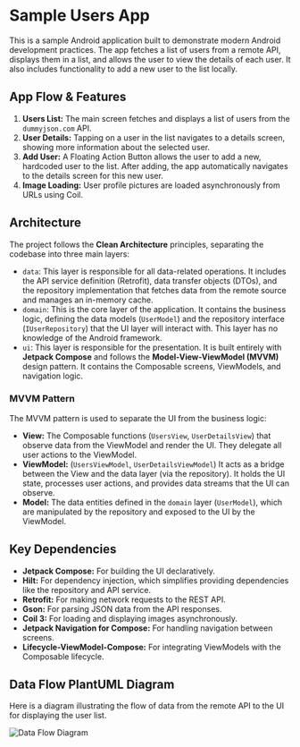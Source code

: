 # Sample Users App

This is a sample Android application built to demonstrate modern Android development practices. The app fetches a list of users from a remote API, displays them in a list, and allows the user to view the details of each user. It also includes functionality to add a new user to the list locally.

## App Flow & Features

1.  **Users List:** The main screen fetches and displays a list of users from the `dummyjson.com` API.
2.  **User Details:** Tapping on a user in the list navigates to a details screen, showing more information about the selected user.
3.  **Add User:** A Floating Action Button allows the user to add a new, hardcoded user to the list. After adding, the app automatically navigates to the details screen for this new user.
4.  **Image Loading:** User profile pictures are loaded asynchronously from URLs using Coil.

## Architecture

The project follows the **Clean Architecture** principles, separating the codebase into three main layers:

-   `data`: This layer is responsible for all data-related operations. It includes the API service definition (Retrofit), data transfer objects (DTOs), and the repository implementation that fetches data from the remote source and manages an in-memory cache.
-   `domain`: This is the core layer of the application. It contains the business logic, defining the data models (`UserModel`) and the repository interface (`IUserRepository`) that the UI layer will interact with. This layer has no knowledge of the Android framework.
-   `ui`: This layer is responsible for the presentation. It is built entirely with **Jetpack Compose** and follows the **Model-View-ViewModel (MVVM)** design pattern. It contains the Composable screens, ViewModels, and navigation logic.

### MVVM Pattern

The MVVM pattern is used to separate the UI from the business logic:

-   **View:** The Composable functions (`UsersView`, `UserDetailsView`) that observe data from the ViewModel and render the UI. They delegate all user actions to the ViewModel.
-   **ViewModel:** (`UsersViewModel`, `UserDetailsViewModel`) It acts as a bridge between the View and the data layer (via the repository). It holds the UI state, processes user actions, and provides data streams that the UI can observe.
-   **Model:** The data entities defined in the `domain` layer (`UserModel`), which are manipulated by the repository and exposed to the UI by the ViewModel.

## Key Dependencies

-   **Jetpack Compose:** For building the UI declaratively.
-   **Hilt:** For dependency injection, which simplifies providing dependencies like the repository and API service.
-   **Retrofit:** For making network requests to the REST API.
-   **Gson:** For parsing JSON data from the API responses.
-   **Coil 3:** For loading and displaying images asynchronously.
-   **Jetpack Navigation for Compose:** For handling navigation between screens.
-   **Lifecycle-ViewModel-Compose:** For integrating ViewModels with the Composable lifecycle.

## Data Flow PlantUML Diagram

Here is a diagram illustrating the flow of data from the remote API to the UI for displaying the user list.

![Data Flow Diagram](https://www.planttext.com/api/plantuml/png/VP9FJnin4CNlyoccEHIGoFPULOYeAUrAHKKXj8U8WsCFmQt_R3sJeAZjTsUy247OqBtiodxlDy_FUyfYYgnZW3ToIv5muvV5904GBu5mQiJWMSXtEFLcLKm4C5PomIkc0b38Yaah5OwkMlngjbH6-0TG7vjZbnCbmKNLydTFTzUlxfndH-4Q_kqWfpaQdtQnFWcL6sC95srrpwZBx3NHTk2kqVyNwSdQnYxippRf_2MLZRVqiEyKkZHSfwVnEKKruqTZRwcVRaDUEnpDT5q89nVju-I5MyUu_SavDJgXrqBbu_ZaUJtu7jjwFgsOyP2QLNECDdZxY_5WubnV-i4HF7Vi01vQLCgtfIvjYF5IZ2Pvgnb3O5IkpubXuAYKbtKgPaQ_ryIQfHuR3rSalV4OZNFrIwCCN1_-DitUVfNdzQq_MH86s2iPzq5UDDi7COxV_IXUY5zndWnlJ8rd98fWz3TeAmmz8yLEjZ1KLyJkFIdWotn-WPy_pH-x03YbfAfm3m00)
